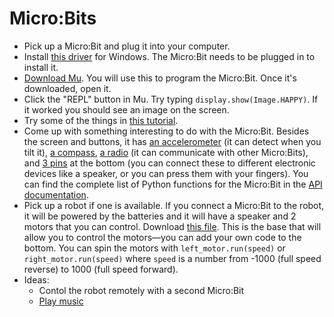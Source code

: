 # Micro:Bits

- Pick up a Micro:Bit and plug it into your computer.
- Install [this driver](https://developer.mbed.org/handbook/Windows-serial-configuration) for Windows. The Micro:Bit needs to be plugged in to install it.
- [Download Mu](https://codewith.mu/). You will use this to program the Micro:Bit. Once it's downloaded, open it.
- Click the "REPL" button in Mu. Try typing `display.show(Image.HAPPY)`. If it worked you should see an image on the screen.
- Try some of the things in [this tutorial](http://microbit-micropython.readthedocs.io/en/latest/tutorials/hello.html).
- Come up with something interesting to do with the Micro:Bit. Besides the screen and buttons, it has [an accelerometer](http://microbit-micropython.readthedocs.io/en/latest/tutorials/movement.html) (it can detect when you tilt it), [a compass](http://microbit-micropython.readthedocs.io/en/latest/tutorials/direction.html), [a radio](http://microbit-micropython.readthedocs.io/en/latest/tutorials/radio.html) (it can communicate with other Micro:Bits), and [3 pins](http://microbit-micropython.readthedocs.io/en/latest/tutorials/io.html) at the bottom (you can connect these to different electronic devices like a speaker, or you can press them with your fingers). You can find the complete list of Python functions for the Micro:Bit in the [API documentation](http://microbit-micropython.readthedocs.io/en/latest/microbit_micropython_api.html).
- Pick up a robot if one is available. If you connect a Micro:Bit to the robot, it will be powered by the batteries and it will have a speaker and 2 motors that you can control. Download [this file](microbit_robot_base.py). This is the base that will allow you to control the motors&mdash;you can add your own code to the bottom. You can spin the motors with `left_motor.run(speed)` or `right_motor.run(speed)` where `speed` is a number from -1000 (full speed reverse) to 1000 (full speed forward).
- Ideas:
    - Contol the robot remotely with a second Micro:Bit
    - [Play music](http://microbit-micropython.readthedocs.io/en/latest/tutorials/music.html)

